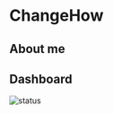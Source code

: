 # ChangeHow
## About me


## Dashboard
![status](https://github-readme-stats.vercel.app/api?username=ChangeHow&show_icons=true&title_color=fff&icon_color=79ff97&text_color=9f9f9f&bg_color=151515&hide=[%22contribs%22])
